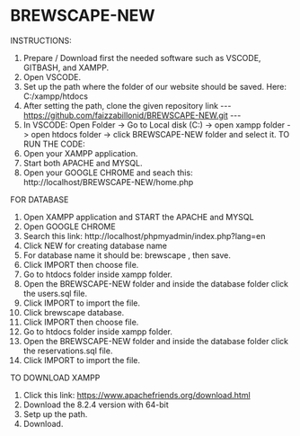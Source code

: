 # BREWSCAPE-NEW

INSTRUCTIONS:
1. Prepare / Download first the needed software such as VSCODE, GITBASH, and XAMPP.
2. Open VSCODE.
3. Set up the path where the folder of our website should be saved. Here: C:/xampp/htdocs
4. After setting the path, clone the given repository link --- https://github.com/faizzabillonid/BREWSCAPE-NEW.git ---
5. In VSCODE: Open Folder -> Go to Local disk (C:) -> open xampp folder -> open htdocs folder -> click BREWSCAPE-NEW folder and select it. 
TO RUN THE CODE:
6. Open your XAMPP application.
7. Start both APACHE and MYSQL.
8. Open your GOOGLE CHROME and seach this: http://localhost/BREWSCAPE-NEW/home.php

FOR DATABASE
1. Open XAMPP application and START the APACHE and MYSQL 
2. Open GOOGLE CHROME 
3. Search this link: http://localhost/phpmyadmin/index.php?lang=en
4. Click NEW for creating database name
5. For database name it should be: brewscape , then save.
6. Click IMPORT then choose file.
7. Go to htdocs folder inside xampp folder.
8. Open the BREWSCAPE-NEW folder and inside the database folder click the users.sql file.
9. Click IMPORT to import the file.
10. Click brewscape database.
11. Click IMPORT then choose file.
7. Go to htdocs folder inside xampp folder.
8. Open the BREWSCAPE-NEW folder and inside the database folder click the reservations.sql file.
9. Click IMPORT to import the file.

TO DOWNLOAD XAMPP
1. Click this link: https://www.apachefriends.org/download.html
2. Download the 8.2.4 version with 64-bit
3. Setp up the path.
4. Download.
